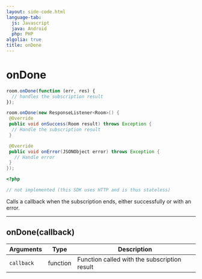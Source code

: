 ```yaml
---
layout: side-code.html
language-tab:
  js: Javascript
  java: Android
  php: PHP
algolia: true
title: onDone
---
```


# onDone

```js
room.onDone(function (err, res) {
  // handles the subscription result
});
```

```java
room.onDone(new ResponseListener<Room>() {
 @Override
 public void onSuccess(Room result) throws Exception {
  // Handle the subscription result
 }

 @Override
 public void onError(JSONObject error) throws Exception {
   // Handle error
 }
});
```

```php
<?php

// not implemented (this SDK uses HTTP and is thus stateless)
```

Calls a callback when the subscription ends, either successfully or with an error.

---

## onDone(callback)

| Arguments | Type | Description |
|---------------|---------|----------------------------------------|
| ``callback`` | function | Function called with the subscription result |
